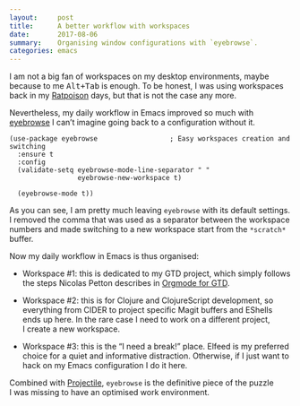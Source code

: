 ```yaml
---
layout:     post
title:      A better workflow with workspaces
date:       2017-08-06
summary:    Organising window configurations with `eyebrowse`.
categories: emacs
---
```


I am not a big fan of workspaces on my desktop environments, maybe because to me
<kbd>Alt+Tab</kbd> is enough. To be honest, I was using workspaces back in my
[Ratpoison](http://www.nongnu.org/ratpoison/) days, but that is not the case any
more.

Nevertheless, my daily workflow in Emacs improved so much with
[eyebrowse](https://github.com/wasamasa/eyebrowse) I can’t imagine going back to
a configuration without it.

``` emacs-lisp
(use-package eyebrowse                  ; Easy workspaces creation and switching
  :ensure t
  :config
  (validate-setq eyebrowse-mode-line-separator " "
                 eyebrowse-new-workspace t)

  (eyebrowse-mode t))
```

As you can see, I am pretty much leaving `eyebrowse` with its default
settings. I removed the comma that was used as a separator between the workspace
numbers and made switching to a new workspace start from the `*scratch*` buffer.

Now my daily workflow in Emacs is thus organised:

- Workspace #1: this is dedicated to my GTD project, which simply follows the
  steps Nicolas Petton describes in [Orgmode for
  GTD](https://emacs.cafe/emacs/orgmode/gtd/2017/06/30/orgmode-gtd.html).

- Workspace #2: this is for Clojure and ClojureScript development, so everything
  from CIDER to project specific Magit buffers and EShells ends up here. In the
  rare case I need to work on a different project, I create a new workspace.

- Workspace #3: this is the “I need a break!” place. Elfeed is my preferred
  choice for a quiet and informative distraction. Otherwise, if I just want to
  hack on my Emacs configuration I do it here.

Combined with [Projectile](https://github.com/bbatsov/projectile), `eyebrowse`
is the definitive piece of the puzzle I was missing to have an optimised work
environment.
